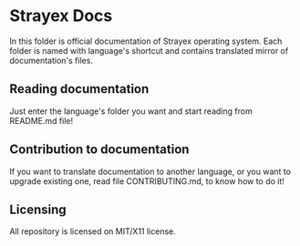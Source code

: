 # Strayex Docs

In this folder is official documentation of Strayex operating system.
Each folder is named with language's shortcut and contains translated mirror of documentation's files.

## Reading documentation

Just enter the language's folder you want and start reading from README.md file!

## Contribution to documentation

If you want to translate documentation to another language, or you want to upgrade existing one,
read file CONTRIBUTING.md, to know how to do it!

## Licensing

All repository is licensed on MIT/X11 license.
